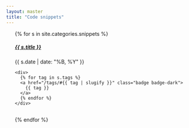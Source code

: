 ```yaml
---
layout: master
title: "Code snippets"
---
```


<ul style="list-style-type:none;">
  {% for s in site.categories.snippets %}
  <li style="padding-bottom: 15px;">
    <div>
      <a href="{{ s.url | prepend: site.baseurl }}">
        <h5>{{ s.title }}</h5>
      </a>
      <span class="badge float-right">
        {{ s.date | date: "%B, %Y" }}
      </span>
    </div>

    <div>
      {% for tag in s.tags %}
      <a href="/tags/#{{ tag | slugify }}" class="badge badge-dark">
        {{ tag }}
      </a>
      {% endfor %}
    </div>

  </li>
  {% endfor %}

</ul>
